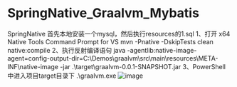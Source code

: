 # SpringNative_Graalvm_Mybatis
SpringNative
首先本地安装一个mysql，然后执行resources的1.sql
1、打开 x64 Native Tools Command Prompt for VS
mvn -Pnative -DskipTests clean native:compile
2、执行反射编译语句
java -agentlib:native-image-agent=config-output-dir=C:\Demos\graalvm\src\main\resources\META-INF\native-image  -jar .\target\graalvm-0.0.1-SNAPSHOT.jar 
3、PowerShell中进入项目target目录下
.\graalvm.exe
![image](https://github.com/cmdch2017/SpringNative_Graalvm_Mybatis/assets/32605664/1060622f-be8f-4c60-b73b-4cec71c89b83)
